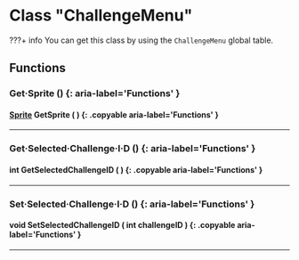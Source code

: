 # Class "ChallengeMenu"

???+ info
    You can get this class by using the `ChallengeMenu` global table.
        
## Functions

### Get·Sprite () {: aria-label='Functions' }
#### [Sprite](../Sprite.md) GetSprite ( ) {: .copyable aria-label='Functions' }

___
### Get·Selected·Challenge·I·D () {: aria-label='Functions' }
#### int GetSelectedChallengeID ( ) {: .copyable aria-label='Functions' }

___
### Set·Selected·Challenge·I·D () {: aria-label='Functions' }
#### void SetSelectedChallengeID ( int challengeID ) {: .copyable aria-label='Functions' }

___